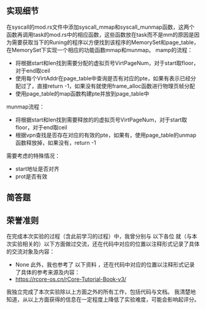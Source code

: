 ## 实现细节
在syscall的mod.rs文件中添加syscall_mmap和syscall_munmap函数，这两个函数再调用task的mod.rs中的相应函数，这些函数放在task而不是mm的原因是因为需要获取当下的Runing的程序以方便找到该程序的MemorySet和page_table，在MemorySet下实现一个相应的功能函数mmap和munmap。
mamp的流程：
- 将根据start和len找到需要分配的虚拟页号VirtPageNum，对于start取floor，对于end取ceil
- 使用每个VirtAddr在page_table中查询是否有对应的pte，如果有表示已经分配过了，直接return -1，如果没有就使用frame_alloc函数进行物理页帧分配
- 使用page_table的map函数构建pte并放到page_table中

munmap流程：
- 将根据start和len找到需要释放的的虚拟页号VirtPageNum，对于start取floor，对于end取ceil
- 根据vpn查找是否存在对应的有效的pte，如果有，使用page_table的unmap函数释放掉，如果没有，return -1

需要考虑的特殊情况：
- start地址是否对齐
- prot是否有效
## 简答题


## 荣誉准则
在完成本次实验的过程（含此前学习的过程）中，我曾分别与 以下各位 就（与本次实验相关的）以下方面做过交流，还在代码中对应的位置以注释形式记录了具体的交流对象及内容：
- None
此外，我也参考了 以下资料 ，还在代码中对应的位置以注释形式记录了具体的参考来源及内容：
- https://rcore-os.cn/rCore-Tutorial-Book-v3/

我独立完成了本次实验除以上方面之外的所有工作，包括代码与文档。 我清楚地知道，从以上方面获得的信息在一定程度上降低了实验难度，可能会影响起评分。